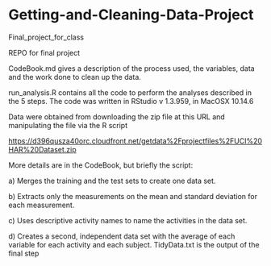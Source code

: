 # Getting-and-Cleaning-Data-Project
Final_project_for_class

REPO for final project

CodeBook.md gives a description of the process used, the variables, data and the work done to clean up the data.

run_analysis.R contains all the code to perform the analyses described in the 5 steps. The code was written in RStudio v 1.3.959, in MacOSX 10.14.6

Data were obtained from downloading the zip file at this URL and manipulating the file via the R script

https://d396qusza40orc.cloudfront.net/getdata%2Fprojectfiles%2FUCI%20HAR%20Dataset.zip 

More details are in the CodeBook, but briefly the script:

a) Merges the training and the test sets to create one data set.

b) Extracts only the measurements on the mean and standard deviation for each measurement.

c) Uses descriptive activity names to name the activities in the data set.

d) Creates a second, independent data set with the average of each variable for each activity and each subject.
TidyData.txt is the output of the final step
